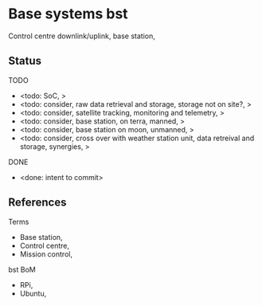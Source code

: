 # Base systems bst

Control centre downlink/uplink, base station, 

## Status

TODO
* <todo: SoC, >
* <todo: consider, raw data retrieval and storage, storage not on site?, >
* <todo: consider, satellite tracking, monitoring and telemetry, >
* <todo: consider, base station, on terra, manned, >
* <todo: consider, base station on moon, unmanned, >
* <todo: consider, cross over with weather station unit, data retreival and storage, synergies, >

DONE
* <done: intent to commit>

## References

Terms
* Base station, 
* Control centre, 
* Mission control,

bst BoM
* RPi, 
* Ubuntu, 

